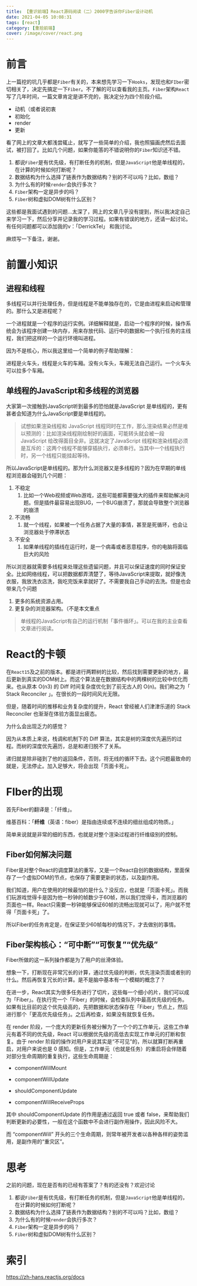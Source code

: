 ```yaml
---
title: 【重识前端】React源码阅读（二）2000字告诉你Fiber设计动机
date: 2021-04-05 10:08:31
tags: [react]
category: [重拾前端]
cover: /image/cover/react.png
---
```


# 前言

上一篇挖的坑几乎都是`Fiber`有关的，本来想先学习一下`Hooks`，发现也和`FIber`密切相关了，决定先搞定一下`Fiber`。不了解的可以查看我的主页。`Fiber`架构`React`写了几年时间，一篇文章肯定是讲不完的，我决定分为四个阶段介绍。

- 动机（或者说初衷
- 初始化
- render
- 更新

看了网上的文章大都浅尝辄止，就写了一些简单的介绍，我也照猫画虎然后去面试，被打回了。比如几个问题，如果你能答的不错说明你的`Fiber`知识还不错。

1. 都说`Fiber`是有优先级，有打断任务的机制，但是`JavaScript`他是单线程的，在计算的时候如何打断呢？
2. 数据结构为什么选择了链表作为数据结构？别的不可以吗？比如，数组？
3. 为什么有的时候`render`会执行多次？
4. `Fiber`架构一定是异步的吗？
5. `Fiber`树和虚拟DOM树有什么区别？



这些都是我面试遇到的问题...太深了，网上的文章几乎没有提到，所以我决定自己来学习一下，然后分享并记录我的学习过程。如果有错误的地方，还请一起讨论。有任何问题都可以添加我的v：「DerrickTel」    和我讨论。

麻烦写一下备注，谢谢。

# 前置小知识

## 进程和线程

多线程可以并行处理任务，但是线程是不能单独存在的，它是由进程来启动和管理的。那什么又是进程呢？

一个进程就是一个程序的运行实例。详细解释就是，启动一个程序的时候，操作系统会为该程序创建一块内存，用来存放代码、运行中的数据和一个执行任务的主线程，我们把这样的一个运行环境叫进程。

因为不是核心，所以我这里给一个简单的例子帮助理解：

进程是火车头，线程是火车的车厢。没有火车头，车厢无法自己运行。一个火车头可以拉多个车厢。

## 单线程的JavaScript和多线程的浏览器

大家第一次接触到JavaScript听到最多的恐怕就是JavaScript 是单线程的，更有甚者会知道为什么JavaScript要是单线程的。

> 试想如果渲染线程和 JavaScript 线程同时在工作，那么渲染结果必然是难以预测的：比如渲染线程刚绘制好的画面，可能转头就会被一段 JavaScript 给改得面目全非。这就决定了JavaScript 线程和渲染线程必须是互斥的：这两个线程不能够穿插执行，必须串行。当其中一个线程执行时，另一个线程只能挂起等待。

所以JavaScript是单线程的。那为什么浏览器又是多线程的？因为在早期的单线程浏览器会碰到几个问题：

1. 不稳定
   1. 比如一个Web视频或Web游戏，这些可能都需要强大的插件来帮助解决问题。但是插件最容易出现BUG，一个BUG崩溃了，那就会导致整个浏览器的崩溃
2. 不流畅
   1. 就一个线程，如果被一个任务占据了大量的事情，甚至是死循环，也会让浏览器处于停滞状态
3. 不安全
   1. 如果单线程的插线在运行时，是一个病毒或者恶意程序，你的电脑将面临巨大的风险

所以浏览器就需要多线程来处理这些遗留问题，并且可以保证速度的同时保证安全。比如网络线程，可以把数据都弄清楚了，等待JavaScript来提取，就好像洗衣服，我放洗衣店洗，我吃完饭来拿就好了。不需要我自己手动的去洗。但是也会带来几个问题

1. 更多的系统资源占用。
2. 更复杂的浏览器架构。（不是本文重点

> 单线程的JavaScript有自己的运行机制「事件循环」。可以在我的主业查看文章进行阅读。



# React的卡顿

在`React15`及之前的版本。都是进行两颗树的比较，然后找到需要更新的地方，最后更新到真实的DOM树上。而这个算法是在数据结构中的两棵树的比较中优化而来。也从原本 O(n3) 的 Diff 时间复杂度优化到了前无古人的 O(n)。我们称之为「 Stack Reconciler 」。在很长的一段时间风光无限。

但是，随着时间的推移和业务复杂度的提升，React 曾经被人们津津乐道的 Stack Reconciler 也渐渐在体验方面显出疲态。

为什么会出现乏力的感觉？

因为从本质上来说，栈调和机制下的 Diff 算法，其实是树的深度优先遍历的过程。而树的深度优先遍历，总是和递归脱不了关系。

递归就是除非碰到了他的返回条件，否则，将无线的循环下去。这个问题最致命的就是，无法停止。加入足够大，将会出现「页面卡死」。

# FIber的出现

首先Fiber的翻译是：「纤维」。

维基百科：「**纤维**（英语：fiber）是指由连续或不连续的细丝组成的物质。」

简单来说就是非常的细的东西，也就是对整个渲染过程进行纤维级别的控制。

## Fiber如何解决问题

Fiber是对整个React的调度算法的重写，又是一个React自创的数据结构，里面保存了一个虚拟DOM的节点，也保存了需要更新的状态，以及副作用。

我们知道，用户在使用的时候最怕的是什么？没反应，也就是「页面卡死」。而我们玩游戏觉得卡是因为他一秒钟的帧数少于60帧，所以我们觉得卡，而浏览器的页面也一样。React只需要一秒钟能够保证60帧的流畅出现就可以了，用户就不觉得「页面卡死」了。

所以Fiber的任务肯定是，在保证至少60帧每秒的情况下，才去做别的事情。

## Fiber架构核心：“可中断”“可恢复”“优先级”

Fiber所做的这一系列操作都是为了用户的丝滑体验。

想象一下，打断现在非常冗长的计算，通过优先级的判断，优先渲染页面或者别的什么。然后再恢复冗长的计算。是不是脑中基本有一个模糊的概念了？

在进一步，React其实为很多任务进行了切片，这些每一个细小的片，我们可以成为「Fiber」。在执行完一个「Fiber」的时候，会检查队列中最高优先级的任务。如果有比目前的这个优先级高的，先把数据和状态保存在「Fiber」节点上，然后进行那个「更高优先级任务」。之后再检查，如果没有就恢复任务。

在 render 阶段，一个庞大的更新任务被分解为了一个个的工作单元，这些工作单元有着不同的优先级，React 可以根据优先级的高低去实现工作单元的打断和恢复。由于 render 阶段的操作对用户来说其实是“不可见”的，所以就算打断再重启，对用户来说也是 0 感知。但是，工作单元（也就是任务）的重启将会伴随着对部分生命周期的重复执行，这些生命周期是：

- componentWillMount

- componentWillUpdate

- shouldComponentUpdate

- componentWillReceiveProps

其中 shouldComponentUpdate 的作用是通过返回 true 或者 false，来帮助我们判断更新的必要性，一般在这个函数中不会进行副作用操作，因此风险不大。

而 “componentWill” 开头的三个生命周期，则常年被开发者以各种各样的姿势滥用，是副作用的“重灾区”。



# 思考

之前的问题，现在是否有的已经有答案了？有的还没有？欢迎讨论

1. 都说`Fiber`是有优先级，有打断任务的机制，但是`JavaScript`他是单线程的，在计算的时候如何打断呢？
2. 数据结构为什么选择了链表作为数据结构？别的不可以吗？比如，数组？
3. 为什么有的时候`render`会执行多次？
4. `Fiber`架构一定是异步的吗？
5. `Fiber`树和虚拟DOM树有什么区别？

# 索引

https://zh-hans.reactjs.org/docs










